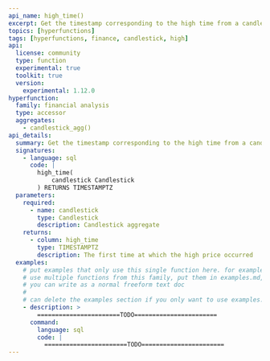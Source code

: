 ```yaml
---
api_name: high_time()
excerpt: Get the timestamp corresponding to the high time from a candlestick aggregate
topics: [hyperfunctions]
tags: [hyperfunctions, finance, candlestick, high]
api:
  license: community
  type: function
  experimental: true
  toolkit: true
  version:
    experimental: 1.12.0
hyperfunction:
  family: financial analysis
  type: accessor
  aggregates:
    - candlestick_agg()
api_details:
  summary: Get the timestamp corresponding to the high time from a candlestick aggregate.
  signatures:
    - language: sql
      code: |
        high_time(
            candlestick Candlestick
        ) RETURNS TIMESTAMPTZ
  parameters:
    required:
      - name: candlestick
        type: Candlestick
        description: Candlestick aggregate
    returns:
      - column: high_time
        type: TIMESTAMPTZ
        description: The first time at which the high price occurred
  examples:
    # put examples that only use this single function here. for examples that
    # use multiple functions from this family, put them in examples.md, which
    # you can write as a normal freeform text doc
    # 
    # can delete the examples section if you only want to use examples.md
    - description: >
        =======================TODO=======================
      command:
        language: sql
        code: |
          =======================TODO=======================
---
```


